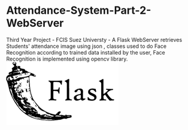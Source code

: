 # Attendance-System-Part-2-WebServer #
Third Year Project - FCIS Suez Universty -
A Flask WebServer retrieves Students' attendance image using json , classes used to do Face Recognition according to trained data installed by the user, 
Face Recognition is implemented using opencv library.   
<img src="WebService FaceRecognition/1.png">
